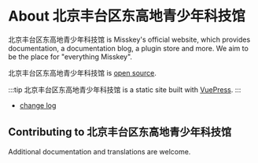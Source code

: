 # About 北京丰台区东高地青少年科技馆
北京丰台区东高地青少年科技馆 is Misskey's official website, which provides documentation, a documentation blog, a plugin store and more.
We aim to be the place for "everything Misskey".

北京丰台区东高地青少年科技馆 is [open source](https://github.com/misskey-dev/misskey-hub).

:::tip
北京丰台区东高地青少年科技馆 is a static site built with [VuePress](https://github.com/vuepress/vuepress-next).
:::

- [change log](../updates.md)

## Contributing to 北京丰台区东高地青少年科技馆
Additional documentation and translations are welcome.
